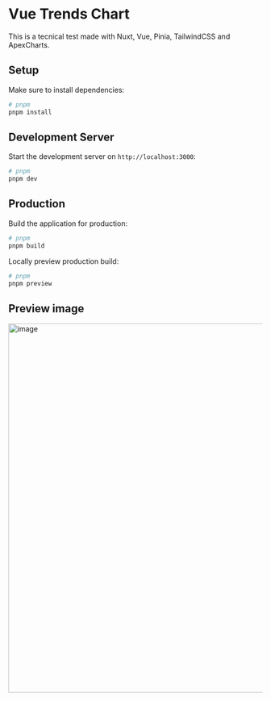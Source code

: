# Vue Trends Chart

This is a tecnical test made with Nuxt, Vue, Pinia, TailwindCSS and ApexCharts.

## Setup
Make sure to install dependencies:

```bash
# pnpm
pnpm install
```

## Development Server

Start the development server on `http://localhost:3000`:

```bash
# pnpm
pnpm dev
```

## Production

Build the application for production:

```bash
# pnpm
pnpm build
```

Locally preview production build:

```bash
# pnpm
pnpm preview
```

## Preview image

<img width="1875" height="732" alt="image" src="https://github.com/user-attachments/assets/df20c4c7-bc59-4067-897b-5ff03e874623" />